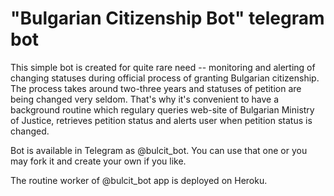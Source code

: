 # "Bulgarian Citizenship Bot" telegram bot

This simple bot is created for quite rare need -- monitoring and alerting of changing statuses during official process of granting Bulgarian citizenship. 
The process takes around two-three years and statuses of petition are being changed very seldom. That's why it's convenient to have a background routine which regulary queries web-site of Bulgarian Ministry of Justice, retrieves petition status and alerts user when petition status is changed.

Bot is available in Telegram as @bulcit_bot. You can use that one or you may fork it and create your own if you like. 

The routine worker of @bulcit_bot app is deployed on Heroku.

